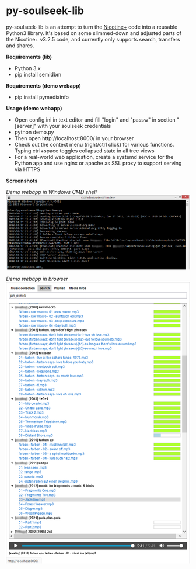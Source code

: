 # py-soulseek-lib

py-soulseek-lib is an attempt to turn the [Nicotine+](https://github.com/nicotine-plus/nicotine-plus) code into a reusable Python3 library. It's based on some slimmed-down and adjusted parts of the Nicotine+ v3.2.5 code, and currently only supports search, transfers and shares.

**Requirements (lib)**

* Python 3.x
* pip install semidbm

**Requirements (demo webapp)**

* pip install pymediainfo

**Usage (demo webapp)**

* Open config.ini in text editor and fill "login" and "passw" in section "[server]" with your soulseek credentials
* python demo.py
* Then open http://localhost:8000/ in your browser
* Check out the context menu (right/ctrl click) for various functions. Typing ctrl+space toggles collapsed state in all tree views
* For a real-world web application, create a systemd service for the Python app and use nginx or apache as SSL proxy to support serving via HTTPS

**Screenshots**

*Demo webapp in Windows CMD shell*  
![](screenshots/demo-cmd.png)

*Demo webapp in browser*  
![](screenshots/demo-search.png)
